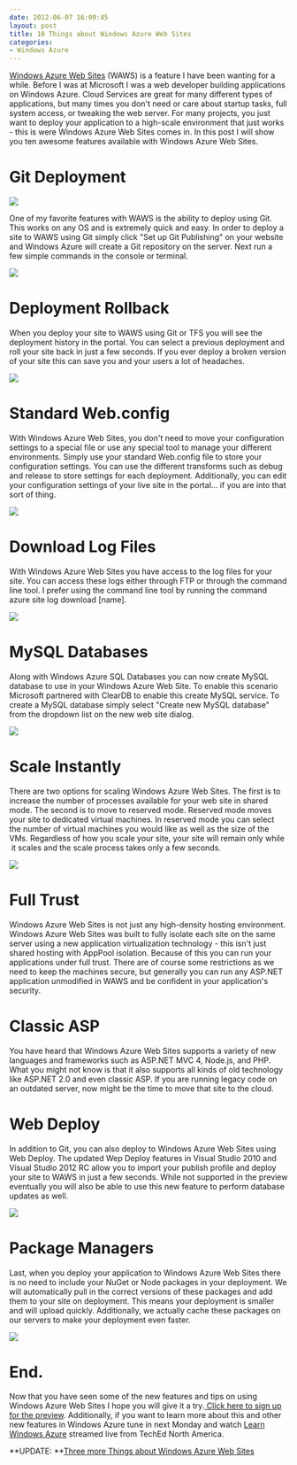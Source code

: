 ```yaml
---
date: 2012-06-07 16:09:45
layout: post
title: 10 Things about Windows Azure Web Sites
categories:
- Windows Azure
---
```


[Windows Azure Web Sites](https://www.windowsazure.com/en-us/home/scenarios/web-sites/) (WAWS) is a feature I have been wanting for a while. Before I was at Microsoft I was a web developer building applications on Windows Azure. Cloud Services are great for many different types of applications, but many times you don't need or care about startup tasks, full system access, or tweaking the web server. For many projects, you just want to deploy your application to a high-scale environment that just works - this is were Windows Azure Web Sites comes in. In this post I will show you ten awesome features available with Windows Azure Web Sites.

# Git Deployment

[![](/images/2012/06/gitpublish.png)](/images/2012/06/gitpublish.png)

One of my favorite features with WAWS is the ability to deploy using Git. This works on any OS and is extremely quick and easy. In order to deploy a site to WAWS using Git simply click "Set up Git Publishing" on your website and Windows Azure will create a Git repository on the server. Next run a few simple commands in the console or terminal.

[![](/images/2012/06/gitconsole.png)](/images/2012/06/gitconsole.png)

# Deployment Rollback
When you deploy your site to WAWS using Git or TFS you will see the deployment history in the portal. You can select a previous deployment and roll your site back in just a few seconds. If you ever deploy a broken version of your site this can save you and your users a lot of headaches.

[![](/images/2012/06/deployments.png)](/images/2012/06/deployments.png)

# Standard Web.config
With Windows Azure Web Sites, you don't need to move your configuration settings to a special file or use any special tool to manage your different environments. Simply use your standard Web.config file to store your configuration settings. You can use the different transforms such as debug and release to store settings for each deployment. Additionally, you can edit your configuration settings of your live site in the portal... if you are into that sort of thing.

[![](/images/2012/06/settings.png)](/images/2012/06/settings.png)

# Download Log Files
With Windows Azure Web Sites you have access to the log files for your site. You can access these logs either through FTP or through the command line tool. I prefer using the command line tool by running the command azure site log download [name].

[![](/images/2012/06/log.png)](/images/2012/06/log.png)

# MySQL Databases
Along with Windows Azure SQL Databases you can now create MySQL database to use in your Windows Azure Web Site. To enable this scenario Microsoft partnered with ClearDB to enable this create MySQL service. To create a MySQL database simply select "Create new MySQL database" from the dropdown list on the new web site dialog.

[![](/images/2012/06/mysql.png)](/images/2012/06/mysql.png)

# Scale Instantly
There are two options for scaling Windows Azure Web Sites. The first is to increase the number of processes available for your web site in shared mode. The second is to move to reserved mode. Reserved mode moves your site to dedicated virtual machines. In reserved mode you can select the number of virtual machines you would like as well as the size of the VMs. Regardless of how you scale your site, your site will remain only while  it scales and the scale process takes only a few seconds.

[![](/images/2012/06/scale.png)](/images/2012/06/scale.png)

# Full Trust
Windows Azure Web Sites is not just any high-density hosting environment. Windows Azure Web Sites was built to fully isolate each site on the same server using a new application virtualization technology - this isn't just shared hosting with AppPool isolation. Because of this you can run your applications under full trust. There are of course some restrictions as we need to keep the machines secure, but generally you can run any ASP.NET application unmodified in WAWS and be confident in your application's security.

# Classic ASP
You have heard that Windows Azure Web Sites supports a variety of new languages and frameworks such as ASP.NET MVC 4, Node.js, and PHP. What you might not know is that it also supports all kinds of old technology like ASP.NET 2.0 and even classic ASP. If you are running legacy code on an outdated server, now might be the time to move that site to the cloud.

# Web Deploy
In addition to Git, you can also deploy to Windows Azure Web Sites using Web Deploy. The updated Wep Deploy features in Visual Studio 2010 and Visual Studio 2012 RC allow you to import your publish profile and deploy your site to WAWS in just a few seconds. While not supported in the preview eventually you will also be able to use this new feature to perform database updates as well.

[![](/images/2012/06/webdeploy.png)](/images/2012/06/webdeploy.png)

# Package Managers
Last, when you deploy your application to Windows Azure Web Sites there is no need to include your NuGet or Node packages in your deployment. We will automatically pull in the correct versions of these packages and add them to your site on deployment. This means your deployment is smaller and will upload quickly. Additionally, we actually cache these packages on our servers to make your deployment even faster.

[![](/images/2012/06/nuget.png)](/images/2012/06/nuget.png)

# End.
Now that you have seen some of the new features and tips on using Windows Azure Web Sites I hope you will give it a try.[ Click here to sign up for the preview](https://www.windowsazure.com/en-us/pricing/3-month-trial/). Additionally, if you want to learn more about this and other new features in Windows Azure tune in next Monday and watch [Learn Windows Azure](http://channel9.msdn.com/Events/windowsazure/Learn-2012TechEd-NA) streamed live from TechEd North America.

**UPDATE: **[Three more Things about Windows Azure Web Sites](/2012/06/08/three-more-things-about-windows-azure-web-sites/)
